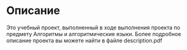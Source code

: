 # Описание
Это учебный проект, выполненный в ходе выполнения проекта по предмету Алгоритмы и алгоритмические языки. Более подробное описание проекта вы можете найти в файле description.pdf 
